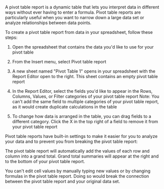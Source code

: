 A pivot table report is a dynamic table that lets you interpret data in different ways without ever having to enter a formula.
Pivot table reports are particularly useful when you want to narrow down a large data set or analyze relationships between data points.

To create a pivot table report from data in your spreadsheet, follow these steps:


1. Open the spreadsheet that contains the data you'd like to use for your pivot table

2. From the Insert menu, select Pivot table report

3. A new sheet named "Pivot Table 1" opens in your spreadsheet with the Report Editor open to the right.
This sheet contains an empty pivot table report

4. In the Report Editor, select the fields you'd like to appear in the Rows, Columns, Values, or Filter categories of your pivot table report
Note: You can't add the same field to multiple categories of your pivot table report, as it would create duplicate calculations in the table

5. To change how data is arranged in the table, you can drag fields to a different category.
Click the X in the top right of a field to remove it from your pivot table report



Pivot table reports have built-in settings to make it easier for you to analyze your data and to prevent you from breaking the pivot table report:


The pivot table report will automatically add the values of each row and column into a grand total.
Grand total summaries will appear at the right and to the bottom of your pivot table report.

You can't edit cell values by manually typing new values or by changing formulas in the pivot table report.
Doing so would break the connection between the pivot table report and your original data set.